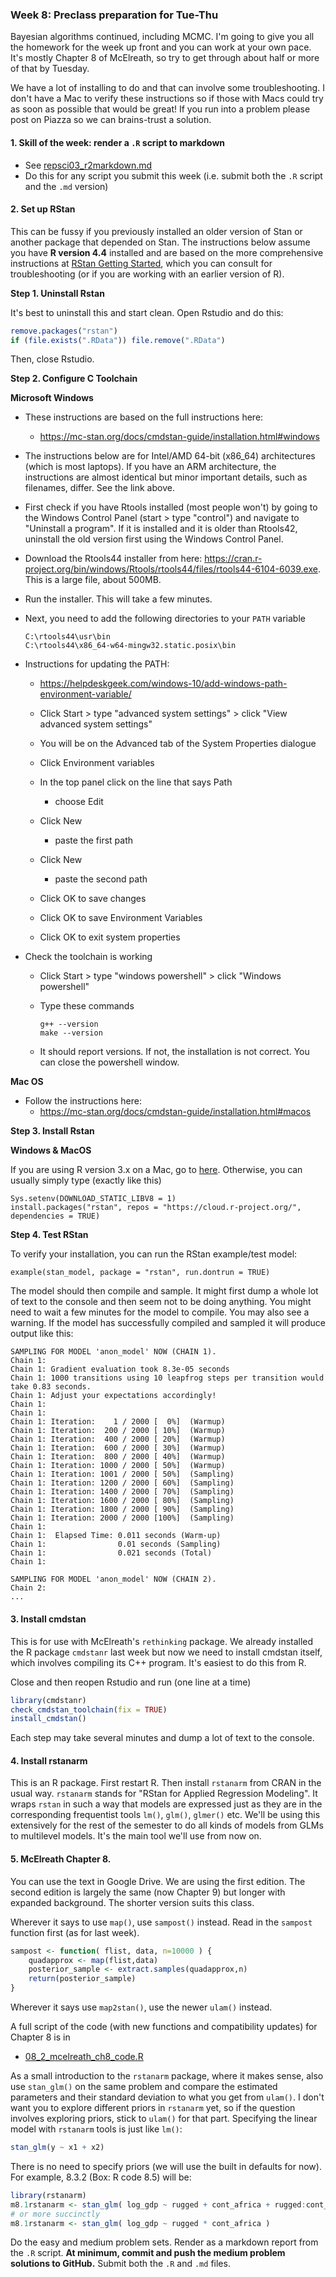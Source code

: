 ### Week 8: Preclass preparation for Tue-Thu

Bayesian algorithms continued, including MCMC. I'm going to give you all the homework for the week up front and you can work at your own pace. It's mostly Chapter 8 of McElreath, so try to get through about half or more of that by Tuesday.

We have a lot of installing to do and that can involve some troubleshooting. I don't have a Mac to verify these instructions so if those with Macs could try as soon as possible that would be great! If you run into a problem please post on Piazza so we can brains-trust a solution.



#### 1. Skill of the week: render a `.R` script to markdown

* See [repsci03_r2markdown.md](skills_tutorials/repsci03_r2markdown.md)
* Do this for any script you submit this week (i.e. submit both the `.R` script and the `.md` version)



#### 2. Set up RStan

This can be fussy if you previously installed an older version of Stan or another package that depended on Stan. The instructions below assume you have **R version 4.4** installed and are based on the more comprehensive instructions at [RStan Getting Started](https://github.com/stan-dev/rstan/wiki/RStan-Getting-Started), which you can consult for troubleshooting (or if you are working with an earlier version of R).

**Step 1. Uninstall Rstan**

It's best to uninstall this and start clean. Open Rstudio and do this:

```r
remove.packages("rstan")
if (file.exists(".RData")) file.remove(".RData")
```

Then, close Rstudio.

**Step 2. Configure C Toolchain**

**Microsoft Windows**

* These instructions are based on the full instructions here:

  * https://mc-stan.org/docs/cmdstan-guide/installation.html#windows

* The instructions below are for Intel/AMD 64-bit (x86_64) architectures (which is most laptops). If you have an ARM architecture, the instructions are almost identical but minor important details, such as filenames, differ. See the link above.

* First check if you have Rtools installed (most people won't) by going to the Windows Control Panel (start > type "control") and navigate to "Uninstall a program". If it is installed and it is older than Rtools42, uninstall the old version first using the Windows Control Panel.

* Download the Rtools44 installer from here: https://cran.r-project.org/bin/windows/Rtools/rtools44/files/rtools44-6104-6039.exe. This is a large file, about 500MB.

* Run the installer. This will take a few minutes.

* Next, you need to add the following directories to your `PATH` variable

  ```
  C:\rtools44\usr\bin
  C:\rtools44\x86_64-w64-mingw32.static.posix\bin
  ```

* Instructions for updating the PATH:

  * https://helpdeskgeek.com/windows-10/add-windows-path-environment-variable/
  * Click Start > type "advanced system settings" > click "View advanced system settings"
  * You will be on the Advanced tab of the System Properties dialogue
  * Click Environment variables
  * In the top panel click on the line that says Path
    * choose Edit

  * Click New
    * paste the first path


  * Click New
    * paste the second path


  * Click OK to save changes

  * Click OK to save Environment Variables

  * Click OK to exit system properties

* Check the toolchain is working

  * Click Start > type "windows powershell" > click "Windows powershell"

  * Type these commands

    ```
    g++ --version
    make --version
    ```

  * It should report versions. If not, the installation is not correct. You can close the powershell window.


**Mac OS**

* Follow the instructions here:
  * https://mc-stan.org/docs/cmdstan-guide/installation.html#macos


**Step 3. Install Rstan**

**Windows & MacOS**

If you are using R version 3.x on a Mac, go to [here](https://github.com/stan-dev/rstan/wiki/Installing-RStan-from-Source#mac). Otherwise, you can usually simply type (exactly like this)

```
Sys.setenv(DOWNLOAD_STATIC_LIBV8 = 1)
install.packages("rstan", repos = "https://cloud.r-project.org/", dependencies = TRUE)
```

**Step 4. Test RStan**

To verify your installation, you can run the RStan example/test model:

```
example(stan_model, package = "rstan", run.dontrun = TRUE)
```

 The model should then compile and sample. It might first dump a whole lot of text to the console and then seem not to be doing anything. You might need to wait a few minutes for the model to compile. You may also see a warning. If the model has successfully compiled and sampled it will produce output like this:

```
SAMPLING FOR MODEL 'anon_model' NOW (CHAIN 1).
Chain 1: 
Chain 1: Gradient evaluation took 8.3e-05 seconds
Chain 1: 1000 transitions using 10 leapfrog steps per transition would take 0.83 seconds.
Chain 1: Adjust your expectations accordingly!
Chain 1: 
Chain 1: 
Chain 1: Iteration:    1 / 2000 [  0%]  (Warmup)
Chain 1: Iteration:  200 / 2000 [ 10%]  (Warmup)
Chain 1: Iteration:  400 / 2000 [ 20%]  (Warmup)
Chain 1: Iteration:  600 / 2000 [ 30%]  (Warmup)
Chain 1: Iteration:  800 / 2000 [ 40%]  (Warmup)
Chain 1: Iteration: 1000 / 2000 [ 50%]  (Warmup)
Chain 1: Iteration: 1001 / 2000 [ 50%]  (Sampling)
Chain 1: Iteration: 1200 / 2000 [ 60%]  (Sampling)
Chain 1: Iteration: 1400 / 2000 [ 70%]  (Sampling)
Chain 1: Iteration: 1600 / 2000 [ 80%]  (Sampling)
Chain 1: Iteration: 1800 / 2000 [ 90%]  (Sampling)
Chain 1: Iteration: 2000 / 2000 [100%]  (Sampling)
Chain 1: 
Chain 1:  Elapsed Time: 0.011 seconds (Warm-up)
Chain 1:                0.01 seconds (Sampling)
Chain 1:                0.021 seconds (Total)
Chain 1: 

SAMPLING FOR MODEL 'anon_model' NOW (CHAIN 2).
Chain 2:
...
```



#### 3. Install cmdstan

This is for use with McElreath's `rethinking` package. We already installed the R package `cmdstanr` last week but now we need to install cmdstan itself, which involves compiling its C++ program. It's easiest to do this from R.

Close and then reopen Rstudio and run (one line at a time)

```r
library(cmdstanr)
check_cmdstan_toolchain(fix = TRUE)
install_cmdstan()
```

Each step may take several minutes and dump a lot of text to the console.



#### 4. Install rstanarm

This is an R package. First restart R. Then install `rstanarm` from CRAN in the usual way. `rstanarm` stands for "RStan for Applied Regression Modeling". It wraps `rstan` in such a way that models are expressed just as they are in the corresponding frequentist tools `lm()`, `glm()`, `glmer()` etc. We'll be using this extensively for the rest of the semester to do all kinds of models from GLMs to multilevel models. It's the main tool we'll use from now on.



#### 5. McElreath Chapter 8.

You can use the text in Google Drive. We are using the first edition. The second edition is largely the same (now Chapter 9) but longer with expanded background. The shorter version suits this class.

Wherever it says to use `map()`, use `sampost()` instead. Read in the `sampost` function first (as for last week).

```r
sampost <- function( flist, data, n=10000 ) {
    quadapprox <- map(flist,data)
    posterior_sample <- extract.samples(quadapprox,n)
    return(posterior_sample)
}
```

Wherever it says use `map2stan()`, use the newer `ulam()` instead.

A full script of the code (with new functions and compatibility updates) for Chapter 8 is in

* [08_2_mcelreath_ch8_code.R](08_2_mcelreath_ch8_code.R)



As a small introduction to the `rstanarm` package, where it makes sense, also use `stan_glm()` on the same problem and compare the estimated parameters and their standard deviation to what you get from `ulam()`. I don't want you to explore different priors in `rstanarm` yet, so if the question involves exploring priors, stick to `ulam()` for that part. Specifying the linear model with `rstanarm` tools is just like `lm()`: 

```r
stan_glm(y ~ x1 + x2)
```

There is no need to specify priors (we will use the built in defaults for now). For example, 8.3.2 (Box: R code 8.5) will be:

```r
library(rstanarm)
m8.1rstanarm <- stan_glm( log_gdp ~ rugged + cont_africa + rugged:cont_africa )
# or more succinctly
m8.1rstanarm <- stan_glm( log_gdp ~ rugged * cont_africa )
```

Do the easy and medium problem sets. Render as a markdown report from the `.R` script. **At minimum, commit and push the medium problem solutions to GitHub.** Submit both the `.R` and `.md` files.
